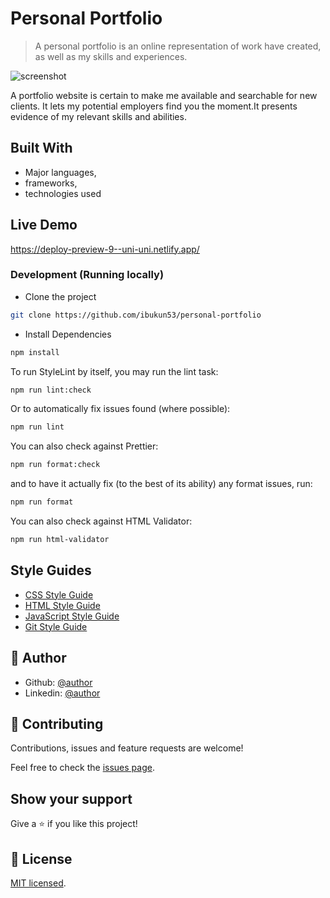 # Personal Portfolio

> A personal portfolio is an online representation of work have created, as well as my skills and experiences.

![screenshot](./image_Screenshot.png)

A portfolio website is certain to make me available and searchable for new clients. It lets my potential employers find you the moment.It presents evidence of my relevant skills and abilities.

## Built With

- Major languages,
- frameworks,
- technologies used

## Live Demo

https://deploy-preview-9--uni-uni.netlify.app/

### Development (Running locally)

- Clone the project

```bash
git clone https://github.com/ibukun53/personal-portfolio

```

- Install Dependencies

```bash
npm install
```

To run StyleLint by itself, you may run the lint task:

```bash
npm run lint:check
```

Or to automatically fix issues found (where possible):

```bash
npm run lint
```

You can also check against Prettier:

```bash
npm run format:check
```

and to have it actually fix (to the best of its ability) any format issues, run:

```bash
npm run format
```

You can also check against HTML Validator:

```bash
npm run html-validator
```

## Style Guides

- [CSS Style Guide](http://udacity.github.io/frontend-nanodegree-styleguide/css.html)
- [HTML Style Guide](http://udacity.github.io/frontend-nanodegree-styleguide/index.html)
- [JavaScript Style Guide](http://udacity.github.io/frontend-nanodegree-styleguide/javascript.html)
- [Git Style Guide](https://udacity.github.io/git-styleguide/)

## 👤 Author

- Github: [@author](https://github.com/ibukun53/)
- Linkedin: [@author](https://www.linkedin.com/in/ibukun53/)

## 🤝 Contributing

Contributions, issues and feature requests are welcome!

Feel free to check the [issues page](../../issues).

## Show your support

Give a ⭐️ if you like this project!

## 📝 License

[MIT licensed](./LICENSE).
 